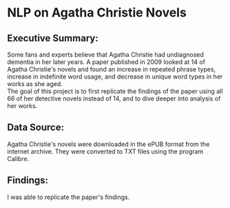 # NLP on Agatha Christie Novels

## Executive Summary:

Some fans and experts believe that Agatha Christie had undiagnosed dementia in her later years. A paper published in 2009 looked at 14 of Agatha Christie's novels and found an increase in repeated phrase types, increase in indefinite word usage, and decrease in unique word types in her works as she aged.  
The goal of this project is to first replicate the findings of the paper using all 66 of her detective novels instead of 14, and to dive deeper into analysis of her works.

## Data Source:
Agatha Christie's novels were downloaded in the ePUB format from the internet archive. They were converted to TXT files using the program Calibre. 

## Findings:
I was able to replicate the paper's findings.
